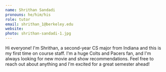 ```yaml
---
name: Shrithan Sandadi
pronouns: he/him/his
role: tutor
email: shrithan_1@berkeley.edu
website: 
photo: shrithan-sandadi-1.jpg
---
```


Hi everyone! I'm Shrithan, a second-year CS major from Indiana and this is my first time on course staff. I'm a huge Colts and Pacers fan, and I'm always looking for new movie and show recommendations. Feel free to reach out about anything and I'm excited for a great semester ahead!
